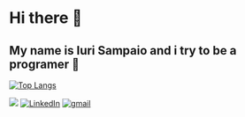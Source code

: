 # Hi there 👋
## My name is Iuri Sampaio and i try to be a programer 🤙

[![Top Langs](https://github-readme-stats.vercel.app/api/top-langs/?username=IuriSampaio&layout=compact&title_color=61dafb&text_color=FFFFFF&icon_color=61dafb&bg_color=20232a)](https://github.com/anuraghazra/github-readme-stats)


<a href="./CV_IuriSampaio%20(3).pdf"><img src="https://img.shields.io/badge/🔽Look_My_CV-002366?logo=curriculum&logoColor=white&style=flat-square"/></a>
<a href="https://www.linkedin.com/in/iuri-sampaio/"><img src="https://img.shields.io/badge/LinkedIn-%230077B5.svg?&style=flat-square&logo=linkedin&logoColor=white" alt="LinkedIn"></a>
<a href="https://www.gmail.com/iurisampaio18@gmail.com"><img src="https://img.shields.io/badge/Gmail-%23E4405F.svg?&style=flat-square&logo=gmail&logoColor=white" alt="gmail"></a>
